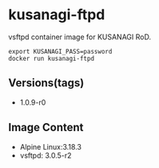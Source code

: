 # kusanagi-ftpd

vsftpd container image for KUSANAGI RoD.
```
export KUSANAGI_PASS=password
docker run kusanagi-ftpd
```

## Versions(tags)
- 1.0.9-r0

## Image Content
- Alpine Linux:3.18.3
- vsftpd: 3.0.5-r2


